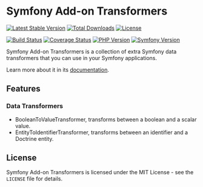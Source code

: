 # Symfony Add-on Transformers

[![Latest Stable Version](https://poser.pugx.org/darkwebdesign/symfony-addon-transformers/v/stable?format=flat)](https://packagist.org/packages/darkwebdesign/symfony-addon-transformers)
[![Total Downloads](https://poser.pugx.org/darkwebdesign/symfony-addon-transformers/downloads?format=flat)](https://packagist.org/packages/darkwebdesign/symfony-addon-transformers)
[![License](https://poser.pugx.org/darkwebdesign/symfony-addon-transformers/license?format=flat)](https://packagist.org/packages/darkwebdesign/symfony-addon-transformers)

[![Build Status](https://app.travis-ci.com/darkwebdesign/symfony-addon-transformers.svg?branch=5.4)](https://app.travis-ci.com/darkwebdesign/symfony-addon-transformers)
[![Coverage Status](https://codecov.io/gh/darkwebdesign/symfony-addon-transformers/branch/5.4/graph/badge.svg)](https://codecov.io/gh/darkwebdesign/symfony-addon-transformers)
[![PHP Version](https://img.shields.io/badge/php-7.2%2B-777BB3.svg)](https://php.net/)
[![Symfony Version](https://img.shields.io/badge/symfony-5.4-93C74B.svg)](https://symfony.com/)

Symfony Add-on Transformers is a collection of extra Symfony data transformers that you can use in your Symfony
applications.

Learn more about it in its [documentation](https://darkwebdesign.github.io/symfony-addon-pack/docs/5.4).

## Features

### Data Transformers

* BooleanToValueTransformer, transforms between a boolean and a scalar value.
* EntityToIdentifierTransformer, transforms between an identifier and a Doctrine entity.

## License

Symfony Add-on Transformers is licensed under the MIT License - see the `LICENSE` file for details.
